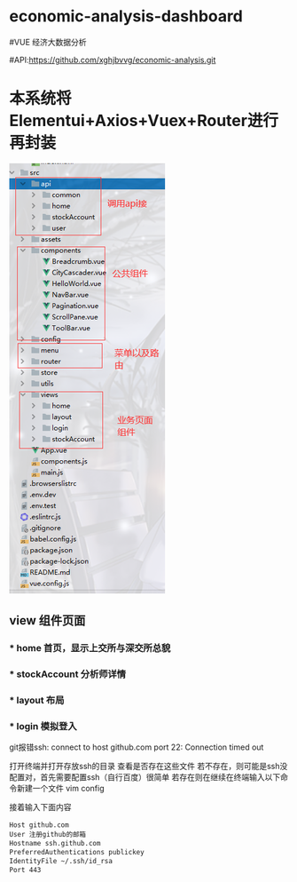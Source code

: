 # economic-analysis-dashboard 
#VUE  经济大数据分析

#API:https://github.com/xghjbvvg/economic-analysis.git

# 本系统将Elementui+Axios+Vuex+Router进行再封装
![avatar](https://github.com/xghjbvvg/economic-analysis-dashboard/blob/main/layout.png)

## view 组件页面

### * home 首页，显示上交所与深交所总貌

### * stockAccount 分析师详情

### * layout 布局

### * login 模拟登入


 
git报错ssh: connect to host github.com port 22: Connection timed out

打开终端并打开存放ssh的目录
查看是否存在这些文件 若不存在，则可能是ssh没配置对，首先需要配置ssh（自行百度）很简单
若存在则在继续在终端输入以下命令新建一个文件
vim config

接着输入下面内容
```
Host github.com
User 注册github的邮箱
Hostname ssh.github.com
PreferredAuthentications publickey
IdentityFile ~/.ssh/id_rsa
Port 443
```
